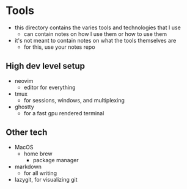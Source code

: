 # Tools

- this directory contains the varies tools and technologies that I use
  - can contain notes on how I use them or how to use them
- it's not meant to contain notes on what the tools themselves are
  - for this, use your notes repo

## High dev level setup

- neovim
  - editor for everything
- tmux
  - for sessions, windows, and multiplexing
- ghostty
  - for a fast gpu rendered terminal

## Other tech

- MacOS
  - home brew
    - package manager
- markdown
  - for all writing
- lazygit, for visualizing git
